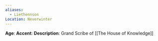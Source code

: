 ```yaml
---
aliases:
  - Liethennson
Location: Neverwinter
---
```

**Age**:
**Accent**: 
**Description**: 
Grand Scribe of [[The House of Knowledge]]